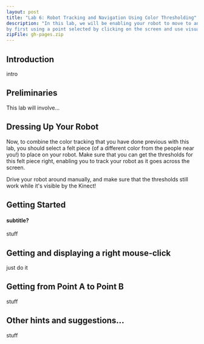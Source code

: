 ```yaml
---
layout: post
title: "Lab 6: Robot Tracking and Navigation Using Color Thresholding"
description: "In this lab, we will be enabling your robot to move to any position in the Kinect's view. We'll start off 
by first using a point selected by clicking on the screen and use visual servoing to arrive at that point."
zipFile: gh-pages.zip
---
```


Introduction
--------------

intro


Preliminaries
--------------

This lab will involve...

Dressing Up Your Robot 
--------------

Now, to combine the color tracking that you have done previous with this lab, you should select a felt piece (of a 
different color from the people near you!) to place on your robot. Make sure that you can get the thresholds for this 
felt piece right, enabling you to track your robot as it goes across the screen.

Drive your robot around manually, and make sure that the thresholds still work while it's visible by the Kinect! 

Getting Started 
-----------------

#### subtitle?

stuff

Getting and displaying a right mouse-click
--------------
just do it

Getting from Point A to Point B 
--------------

stuff

Other hints and suggestions... 
--------------

stuff